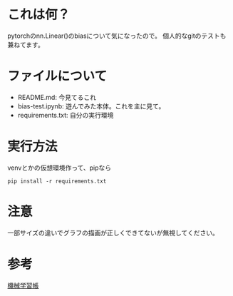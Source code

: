 # これは何？
pytorchのnn.Linear()のbiasについて気になったので。
個人的なgitのテストも兼ねてます。

# ファイルについて
- README.md: 今見てるこれ
- bias-test.ipynb: 遊んでみた本体。これを主に見て。
- requirements.txt: 自分の実行環境

# 実行方法
venvとかの仮想環境作って、pipなら
```
pip install -r requirements.txt
```

# 注意
一部サイズの違いでグラフの描画が正しくできてないが無視してください。

# 参考
[機械学習帳](https://chokkan.github.io/mlnote/index.html)